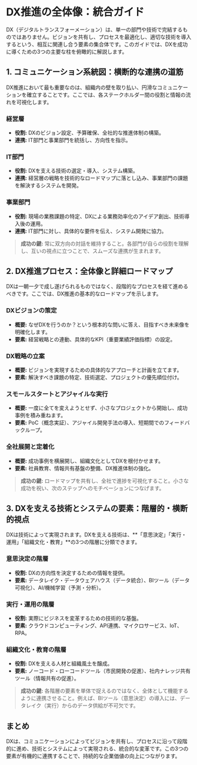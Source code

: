 # DX推進の全体像：統合ガイド
DX（デジタルトランスフォーメーション）は、単一の部門や技術で完結するものではありません。ビジョンを共有し、プロセスを最適化し、適切な技術を導入するという、相互に関連し合う要素の集合体です。このガイドでは、DXを成功に導くための3つの主要な柱を俯瞰的に解説します。

## 1. コミュニケーション系統図：横断的な連携の道筋
DX推進において最も重要なのは、組織内の壁を取り払い、円滑なコミュニケーションを確立することです。ここでは、各ステークホルダー間の役割と情報の流れを可視化します。

### 経営層
- **役割:** DXのビジョン設定、予算確保、全社的な推進体制の構築。
- **連携:** IT部門と事業部門を統括し、方向性を指示。

### IT部門
- **役割:** DXを支える技術の選定・導入、システム構築。
- **連携:** 経営層の戦略を技術的なロードマップに落とし込み、事業部門の課題を解決するシステムを開発。

### 事業部門
- **役割:** 現場の業務課題の特定、DXによる業務効率化のアイデア創出、技術導入後の運用。
- **連携:** IT部門に対し、具体的な要件を伝え、システム開発に協力。

> **成功の鍵:** 常に双方向の対話を維持すること。各部門が自らの役割を理解し、互いの視点に立つことで、スムーズな連携が生まれます。

## 2. DX推進プロセス：全体像と詳細ロードマップ
DXは一朝一夕で成し遂げられるものではなく、段階的なプロセスを経て進めるべきです。ここでは、DX推進の基本的なロードマップを示します。

### DXビジョンの策定
- **概要:** なぜDXを行うのか？という根本的な問いに答え、目指すべき未来像を明確化します。
- **要素:** 経営戦略との連動、具体的なKPI（重要業績評価指標）の設定。

### DX戦略の立案
- **概要:** ビジョンを実現するための具体的なアプローチと計画を立てます。
- **要素:** 解決すべき課題の特定、技術選定、プロジェクトの優先順位付け。

### スモールスタートとアジャイルな実行
- **概要:** 一度に全てを変えようとせず、小さなプロジェクトから開始し、成功事例を積み重ねます。
- **要素:** PoC（概念実証）、アジャイル開発手法の導入、短期間でのフィードバックループ。

### 全社展開と定着化
- **概要:** 成功事例を横展開し、組織文化としてDXを根付かせます。
- **要素:** 社員教育、情報共有基盤の整備、DX推進体制の強化。

> **成功の鍵:** ロードマップを共有し、全社で進捗を可視化すること。小さな成功を祝い、次のステップへのモチベーションにつなげます。

## 3. DXを支える技術とシステムの要素：階層的・横断的視点
DXは技術によって実現されます。DXを支える技術は、**「意思決定」「実行・運用」「組織文化・教育」**の3つの階層に分類できます。

### 意思決定の階層
- **役割:** DXの方向性を決定するための情報を提供。
- **要素:** データレイク・データウェアハウス（データ統合）、BIツール（データ可視化）、AI/機械学習（予測・分析）。

### 実行・運用の階層
- **役割:** 実際にビジネスを変革するための技術的な基盤。
- **要素:** クラウドコンピューティング、API連携、マイクロサービス、IoT、RPA。

### 組織文化・教育の階層
- **役割:** DXを支える人材と組織風土を醸成。
- **要素:** ノーコード・ローコードツール（市民開発の促進）、社内ナレッジ共有ツール（情報共有の促進）。

> **成功の鍵:** 各階層の要素を単体で捉えるのではなく、全体として機能するように連携させること。例えば、BIツール（意思決定）の導入には、データレイク（実行）からのデータ供給が不可欠です。

## まとめ
DXは、コミュニケーションによってビジョンを共有し、プロセスに沿って段階的に進め、技術とシステムによって実現される、統合的な変革です。この3つの要素が有機的に連携することで、持続的な企業価値の向上につながります。